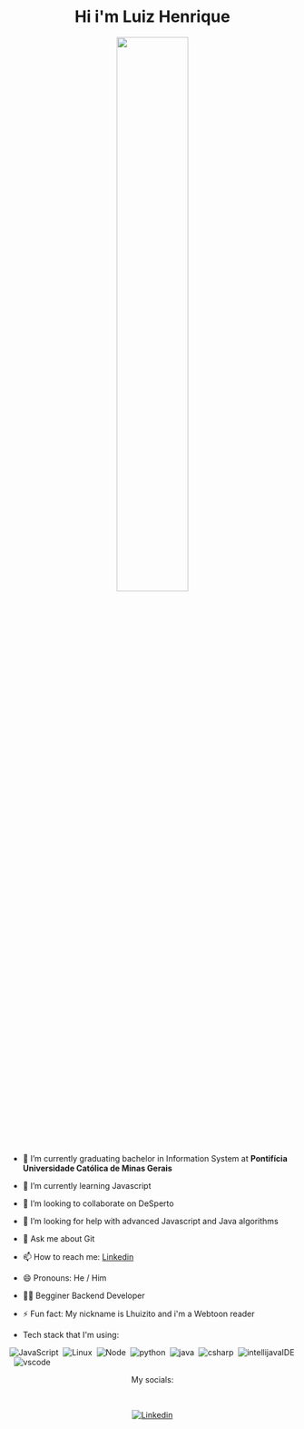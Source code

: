 <h1 align= "center"><b> Hi i'm Luiz Henrique </b></h1>
<p align="center"><img width=50% src="https://media.giphy.com/media/DSxKEQoQix9hC/giphy.gif"></p>


- 🔭 I’m currently graduating bachelor in Information System at **Pontifícia Universidade Católica de Minas Gerais**
- 🌱 I’m currently learning Javascript
- 👯 I’m looking to collaborate on DeSperto
- 🤔 I’m looking for help with advanced Javascript and Java algorithms
- 💬 Ask me about Git 
- 📫 How to reach me: [Linkedin](https://www.linkedin.com/in/luizhassis01)
- 😄 Pronouns: He / Him
- 👩‍💻 Begginer Backend Developer 
- ⚡ Fun fact: My nickname is Lhuizito and i'm a Webtoon reader

- Tech stack that I'm using: 

![JavaScript](https://img.shields.io/badge/-JavaScript-FEAE32?style=flat&logoColor=fff&logo=javascript)&nbsp;
![Linux](https://img.shields.io/badge/-Linux-f2930d?style=flat&logoColor=fff&logo=linux)&nbsp;
![Node](https://img.shields.io/badge/-Node.js-5B9856?style=flat&logoColor=fff&logo=node.js)&nbsp;
![python](https://img.shields.io/badge/Python-FFD43B?style=flat&logo=python&logoColor=darkgreen)&nbsp;
![java](https://img.shields.io/badge/Java-ED8B00?style=flat&logo=java&logoColor=white)&nbsp;
![csharp](https://img.shields.io/badge/C%23-239120?style=flat&logo=c-sharp&logoColor=white)&nbsp;
![intellijavaIDE](https://img.shields.io/badge/IntelliJIDEA-000000.svg?style=flat&logo=intellij-idea&logoColor=white)&nbsp;
![vscode](https://img.shields.io/badge/Visual_Studio_Code-0078D4?style=flat&logo=visual%20studio%20code&logoColor=white)&nbsp;


<div>
   <p align="center">My socials:</p><br>
   <p align="center">   
   <a href="https://www.linkedin.com/in/luizhassis01"><img alt="Linkedin" src="https://img.shields.io/badge/-LinkedIn-blue?style=for-the-badge&logo=Linkedin&logoColor=white"></a>
   </p>
</div>

